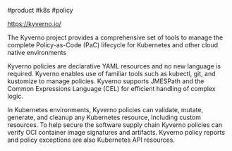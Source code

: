 #product #k8s #policy 

https://kyverno.io/

The Kyverno project provides a comprehensive set of tools to manage the complete Policy-as-Code (PaC) lifecycle for Kubernetes and other cloud native environments

Kyverno policies are declarative YAML resources and no new language is required. Kyverno enables use of familiar tools such as kubectl, git, and kustomize to manage policies. Kyverno supports JMESPath and the Common Expressions Language (CEL) for efficient handling of complex logic.

In Kubernetes environments, Kyverno policies can validate, mutate, generate, and cleanup any Kubernetes resource, including custom resources. To help secure the software supply chain Kyverno policies can verify OCI container image signatures and artifacts. Kyverno policy reports and policy exceptions are also Kubernetes API resources.
